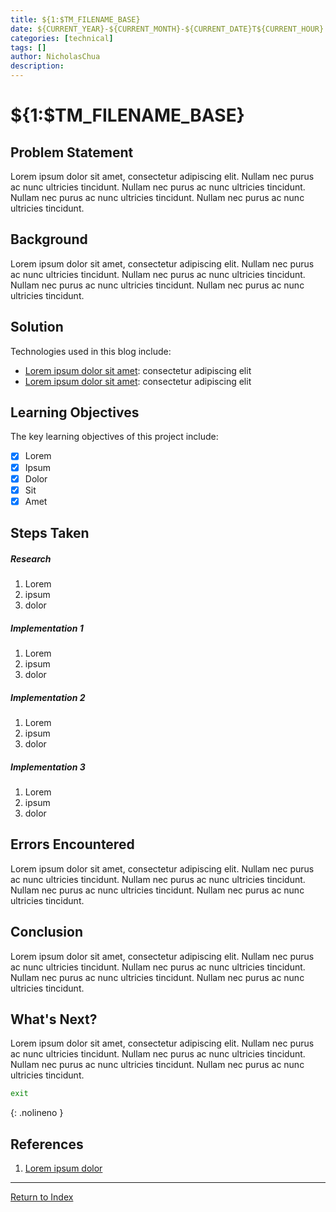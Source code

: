 ```yaml
---
title: ${1:$TM_FILENAME_BASE}
date: ${CURRENT_YEAR}-${CURRENT_MONTH}-${CURRENT_DATE}T${CURRENT_HOUR}:${CURRENT_MINUTE}:${CURRENT_SECOND}+08:00
categories: [technical]
tags: []
author: NicholasChua
description:
---
```


# ${1:$TM_FILENAME_BASE}

## Problem Statement

Lorem ipsum dolor sit amet, consectetur adipiscing elit. Nullam nec purus ac nunc ultricies tincidunt. Nullam nec purus ac nunc ultricies tincidunt. Nullam nec purus ac nunc ultricies tincidunt. Nullam nec purus ac nunc ultricies tincidunt.

## Background

Lorem ipsum dolor sit amet, consectetur adipiscing elit. Nullam nec purus ac nunc ultricies tincidunt. Nullam nec purus ac nunc ultricies tincidunt. Nullam nec purus ac nunc ultricies tincidunt. Nullam nec purus ac nunc ultricies tincidunt.

## Solution

Technologies used in this blog include:

- [Lorem ipsum dolor sit amet][1]: consectetur adipiscing elit
- [Lorem ipsum dolor sit amet][1]: consectetur adipiscing elit

## Learning Objectives

The key learning objectives of this project include:

- [x] Lorem
- [x] Ipsum
- [x] Dolor
- [x] Sit
- [x] Amet

## Steps Taken

##### Research

1. Lorem
2. ipsum
3. dolor

##### Implementation 1

1. Lorem
2. ipsum
3. dolor

##### Implementation 2

1. Lorem
2. ipsum
3. dolor

##### Implementation 3

1. Lorem
2. ipsum
3. dolor

## Errors Encountered

Lorem ipsum dolor sit amet, consectetur adipiscing elit. Nullam nec purus ac nunc ultricies tincidunt. Nullam nec purus ac nunc ultricies tincidunt. Nullam nec purus ac nunc ultricies tincidunt. Nullam nec purus ac nunc ultricies tincidunt.

## Conclusion

Lorem ipsum dolor sit amet, consectetur adipiscing elit. Nullam nec purus ac nunc ultricies tincidunt. Nullam nec purus ac nunc ultricies tincidunt. Nullam nec purus ac nunc ultricies tincidunt. Nullam nec purus ac nunc ultricies tincidunt.

## What's Next?

Lorem ipsum dolor sit amet, consectetur adipiscing elit. Nullam nec purus ac nunc ultricies tincidunt. Nullam nec purus ac nunc ultricies tincidunt. Nullam nec purus ac nunc ultricies tincidunt. Nullam nec purus ac nunc ultricies tincidunt.

```bash
exit
```
{: .nolineno }

## References

1. [Lorem ipsum dolor][1]

[1]: https://www.example.com/

---
[Return to Index](#${FOAM_SLUG})